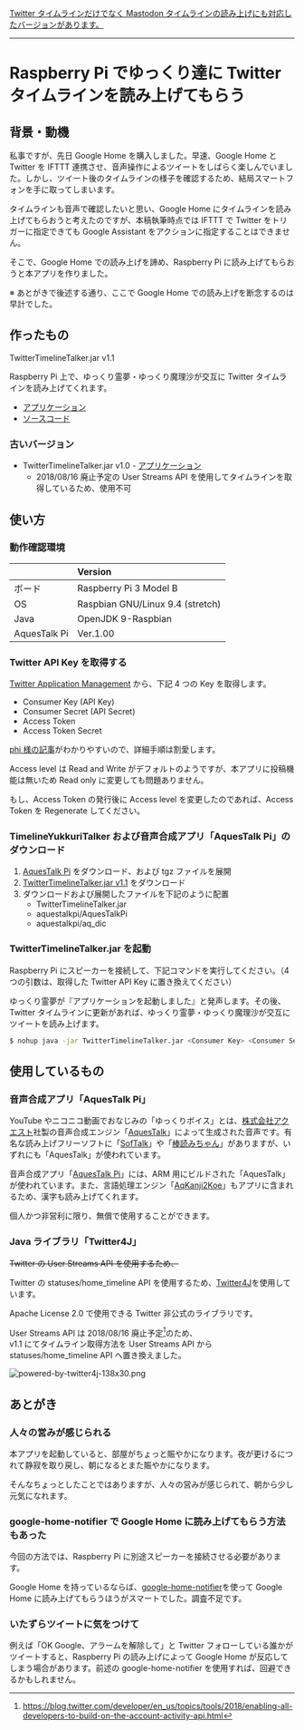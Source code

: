 [Twitter タイムラインだけでなく Mastodon タイムラインの読み上げにも対応したバージョンがあります。](https://github.com/mizo0203/TimelineTalker)

---

# Raspberry Pi でゆっくり達に Twitter タイムラインを読み上げてもらう

## 背景・動機

私事ですが、先日 Google Home を購入しました。早速、Google Home と Twitter を IFTTT 連携させ、音声操作によるツイートをしばらく楽しんでいました。しかし、ツイート後のタイムラインの様子を確認するため、結局スマートフォンを手に取ってしまいます。

タイムラインも音声で確認したいと思い、Google Home にタイムラインを読み上げてもらおうと考えたのですが、本稿執筆時点では IFTTT で Twitter をトリガーに指定できても Google Assistant をアクションに指定することはできません。

そこで、Google Home での読み上げを諦め、Raspberry Pi に読み上げてもらおうと本アプリを作りました。

※ あとがきで後述する通り、ここで Google Home での読み上げを断念するのは早計でした。

## 作ったもの

TwitterTimelineTalker.jar v1.1

Raspberry Pi 上で、ゆっくり霊夢・ゆっくり魔理沙が交互に Twitter タイムラインを読み上げてくれます。

* [アプリケーション](http://redmine.mizo0203.com/attachments/64/TwitterTimelineTalker.jar)
* [ソースコード](https://github.com/mizo0203/timeline-yukkuri-talker)

### 古いバージョン

* TwitterTimelineTalker.jar v1.0 - [アプリケーション](http://redmine.mizo0203.com/attachments/57/TwitterTimelineTalker.jar)
    * 2018/08/16 廃止予定の User Streams API を使用してタイムラインを取得しているため、使用不可

## 使い方

### 動作確認環境

|              | Version                          |
|:-------------|:---------------------------------|
| ボード        | Raspberry Pi 3 Model B           |
| OS           | Raspbian GNU/Linux 9.4 (stretch) |
| Java         | OpenJDK 9-Raspbian               |
| AquesTalk Pi | Ver.1.00                         |

### Twitter API Key を取得する

[Twitter Application Management](https://apps.twitter.com) から、下記 4 つの Key を取得します。

* Consumer Key (API Key)
* Consumer Secret (API Secret)
* Access Token
* Access Token Secret

[phi 様の記事](http://phiary.me/twitter-api-key-get-how-to/)がわかりやすいので、詳細手順は割愛します。

Access level は Read and Write がデフォルトのようですが、本アプリに投稿機能は無いため Read only に変更しても問題ありません。

もし、Access Token の発行後に Access level を変更したのであれば、Access Token を Regenerate してください。

### TimelineYukkuriTalker および音声合成アプリ「AquesTalk Pi」のダウンロード

1. [AquesTalk Pi](https://www.a-quest.com/products/aquestalkpi.html) をダウンロード、および tgz ファイルを展開
2. [TwitterTimelineTalker.jar v1.1](http://redmine.mizo0203.com/attachments/64/TwitterTimelineTalker.jar) をダウンロード
3. ダウンロードおよび展開したファイルを下記のように配置
	* TwitterTimelineTalker.jar
	* aquestalkpi/AquesTalkPi
	* aquestalkpi/aq_dic

### TwitterTimelineTalker.jar を起動

Raspberry Pi にスピーカーを接続して、下記コマンドを実行してください。（4 つの引数は、取得した Twitter API Key に置き換えてください）

ゆっくり霊夢が『アプリケーションを起動しました』と発声します。その後、Twitter タイムラインに更新があれば、ゆっくり霊夢・ゆっくり魔理沙が交互にツイートを読み上げます。

```bash
$ nohup java -jar TwitterTimelineTalker.jar <Consumer Key> <Consumer Secret> <Access Token> <Access Token Secret> &
```

## 使用しているもの

### 音声合成アプリ「AquesTalk Pi」

YouTube やニコニコ動画でおなじみの「ゆっくりボイス」とは、[株式会社アクエスト](https://www.a-quest.com/index.html)社製の音声合成エンジン「[AquesTalk](https://www.a-quest.com/products/aquestalk_1.html)」によって生成された音声です。有名な読み上げフリーソフトに「[SofTalk](https://www35.atwiki.jp/softalk/)」や「[棒読みちゃん](http://chi.usamimi.info/Program/Application/BouyomiChan/)」がありますが、いずれにも「AquesTalk」が使われています。

音声合成アプリ「[AquesTalk Pi](https://www.a-quest.com/products/aquestalkpi.html)」には、ARM 用にビルドされた「AquesTalk」が使われています。また、言語処理エンジン「[AqKanji2Koe](https://www.a-quest.com/products/aqkanji2koe.html)」もアプリに含まれるため、漢字も読み上げてくれます。

個人かつ非営利に限り、無償で使用することができます。

### Java ライブラリ「Twitter4J」

~~Twitter の User Streams API を使用するため、~~

Twitter の statuses/home_timeline API を使用するため、[Twitter4J](http://twitter4j.org/)を使用しています。

Apache License 2.0 で使用できる Twitter 非公式のライブラリです。

User Streams API は 2018/08/16 廃止予定[^1]のため、  
v1.1 にてタイムライン取得方法を User Streams API から statuses/home_timeline API へ置き換えました。

![powered-by-twitter4j-138x30.png](https://qiita-image-store.s3.amazonaws.com/0/40619/6e7bb573-0590-e434-42f3-759355d3971c.png "powered-by-twitter4j-138x30.png")

## あとがき

### 人々の営みが感じられる

本アプリを起動していると、部屋がちょっと賑やかになります。夜が更けるにつれて静寂を取り戻し、朝になるとまた賑やかになります。

そんなちょっとしたことではありますが、人々の営みが感じられて、朝から少し元気になれます。

### google-home-notifier で Google Home に読み上げてもらう方法もあった

今回の方法では、Raspberry Pi に別途スピーカーを接続させる必要があります。

Google Home を持っているならば、[google-home-notifier](https://github.com/noelportugal/google-home-notifier)を使って Google Home に読み上げてもらうほうがスマートでした。調査不足です。

### いたずらツイートに気をつけて

例えば「OK Google、アラームを解除して」と Twitter フォローしている誰かがツイートすると、Raspberry Pi の読み上げによって Google Home が反応してしまう場合があります。前述の google-home-notifier を使用すれば、回避できるかもしれません。

[^1]: https://blog.twitter.com/developer/en_us/topics/tools/2018/enabling-all-developers-to-build-on-the-account-activity-api.html
